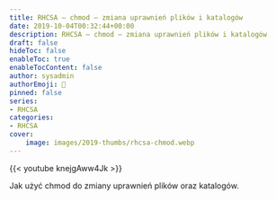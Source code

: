 ```yaml
---
title: RHCSA – chmod – zmiana uprawnień plików i katalogów
date: 2019-10-04T00:32:44+00:00
description: RHCSA – chmod – zmiana uprawnień plików i katalogów
draft: false
hideToc: false
enableToc: true
enableTocContent: false
author: sysadmin
authorEmoji: 🐧
pinned: false
series:
- RHCSA
categories:
- RHCSA
cover:
    image: images/2019-thumbs/rhcsa-chmod.webp
---
```

{{< youtube knejgAww4Jk >}}
<figcaption>Jak użyć chmod do zmiany uprawnień plików oraz katalogów.</figcaption>